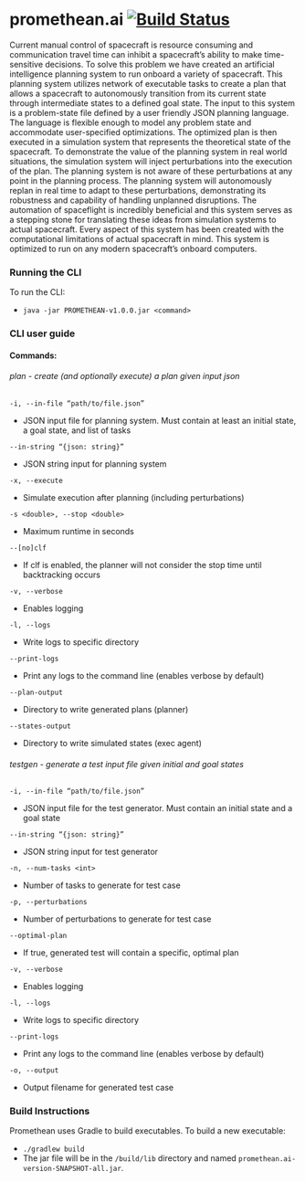 # promethean.ai [![Build Status](https://travis-ci.com/promethean-jpl/promethean.ai.svg?branch=master)](https://travis-ci.com/promethean-jpl/promethean.ai)
Current manual control of spacecraft is resource consuming and communication travel time can inhibit a spacecraft’s ability to make time-sensitive decisions. To solve this problem we have created an artificial intelligence planning system to run onboard a variety of spacecraft. This planning system utilizes network of executable tasks to create a plan that allows a spacecraft to autonomously transition from its current state through intermediate states to a defined goal state. The input to this system is a problem-state file defined by a user friendly JSON planning language. The language is flexible enough to model any problem state and accommodate user-specified optimizations. The optimized plan is then executed in a simulation system that represents the theoretical state of the spacecraft. To demonstrate the value of the planning system in real world situations, the simulation system will inject perturbations into the execution of the plan. The planning system is not aware of these perturbations at any point in the planning process. The planning system will autonomously replan in real time to adapt to these perturbations, demonstrating its robustness and capability of handling unplanned disruptions. The automation of spaceflight is incredibly beneficial and this system serves as a stepping stone for translating these ideas from simulation systems to actual spacecraft. Every aspect of this system has been created with the computational limitations of actual spacecraft in mind. This system is optimized to run on any modern spacecraft’s onboard computers. 

### Running the CLI
To run the CLI:
   - `java -jar PROMETHEAN-v1.0.0.jar <command>`
   
### CLI user guide
#### Commands:
###### plan - create (and optionally execute) a plan given input json

`-i, --in-file “path/to/file.json”`
- JSON input file for planning system. Must contain at least an initial state, a goal state, and list of tasks

`--in-string “{json: string}”`
- JSON string input for planning system

`-x, --execute`
- Simulate execution after planning (including perturbations)

`-s <double>, --stop <double>`
- Maximum runtime in seconds

`--[no]clf`
- If clf is enabled, the planner will not consider the stop time until backtracking occurs

`-v, --verbose`
- Enables logging

`-l, --logs`
- Write logs to specific directory

`--print-logs`
- Print any logs to the command line (enables verbose by default)

`--plan-output`
- Directory to write generated plans (planner)

`--states-output`
- Directory to write simulated states (exec agent)

###### testgen - generate a test input file given initial and goal states
`-i, --in-file “path/to/file.json”`
- JSON input file for the test generator. Must contain an initial state and a goal state

`--in-string “{json: string}”`
- JSON string input for test generator

`-n, --num-tasks <int>`
- Number of tasks to generate for test case

`-p, --perturbations`
- Number of perturbations to generate for test case

`--optimal-plan`
- If true, generated test will contain a specific, optimal plan

`-v, --verbose`
- Enables logging

`-l, --logs`
- Write logs to specific directory

`--print-logs`
- Print any logs to the command line (enables verbose by default)

`-o, --output`
- Output filename for generated test case


### Build Instructions
Promethean uses Gradle to build executables. To build a new executable:
- `./gradlew build`
- The jar file will be in the `/build/lib` directory and named `promethean.ai-version-SNAPSHOT-all.jar`.
